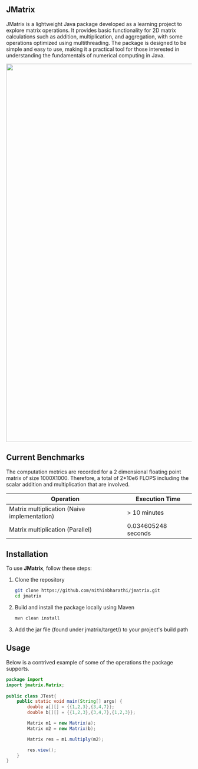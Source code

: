 ## JMatrix

JMatrix is a lightweight Java package developed as a learning project to explore matrix operations. It provides basic functionality for 2D matrix calculations such as addition, multiplication, and aggregation, with some operations optimized using multithreading. The package is designed to be simple and easy to use, making it a practical tool for those interested in understanding the fundamentals of numerical computing in Java.

<img width="1536" height="1024" src="https://github.com/user-attachments/assets/874d06c6-bc9d-4404-9813-4885a88fb8c6" />

## Current Benchmarks

The computation metrics are recorded for a 2 dimensional floating point matrix of size 1000X1000. Therefore, a total of 2*10e6 FLOPS including the scalar addition and multiplication that are involved.

|			Operation			   |	Execution Time	|	
|----------------------------------|--------------------------------|
| Matrix multiplication (Naive implementation)   |			> 10 minutes 	    |
| Matrix multiplication (Parallel) |  			0.034605248 	seconds    | 

## Installation

To use **JMatrix**, follow these steps:

1. Clone the repository  
   ```bash
   git clone https://github.com/nithinbharathi/jmatrix.git
   cd jmatrix
2. Build and install the package locally using Maven
	```bash
	mvn clean install
3. Add the jar file (found under jmatrix/target/) to your project's build path


## Usage

Below is a contrived example of some of the operations the package supports.

```Java
package import
import jmatrix.Matrix;
	
public class JTest{
	public static void main(String[] args) {
		double a[][] = {{1,2,3},{3,4,7}};
		double b[][] = {{1,2,3},{3,4,7},{1,2,3}};

		Matrix m1 = new Matrix(a);
		Matrix m2 = new Matrix(b);

		Matrix res = m1.multiply(m2);

		res.view();
	}
}
```
